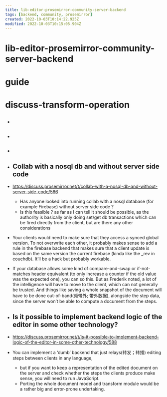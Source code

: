 ```yaml
---
title: lib-editor-prosemirror-community-server-backend
tags: [backend, community, prosemirror]
created: 2022-10-03T10:14:22.925Z
modified: 2022-10-03T10:15:05.904Z
---
```


# lib-editor-prosemirror-community-server-backend

# guide

# discuss-transform-operation
- ## 

- ## 

- ## 

- ## Collab with a nosql db and without server side code
- https://discuss.prosemirror.net/t/collab-with-a-nosql-db-and-without-server-side-code/566
  - Has anyone looked into running collab with a nosql database (for example Firebase) without server side code ?
  - Is this feasible ? as far as I can tell it should be possible, as the authority is basically only doing set/get db transactions which can be fired directly from the client, but are there any other considerations 
- Your clients would need to make sure that they access a synced global version. To not overwrite each other, it probably makes sense to add a rule in the firebase backend that makes sure that a client update is based on the same version the current firebase (kinda like the _rev in couchdb). It’ll be a hack but probably workable.
- If your database allows some kind of compare-and-swap or if-not-matches header equivalent (to only increase a counter if the old value was the expected one), you can so this. But as Frederik noted, a lot of the intelligence will have to move to the client, which can not generally be trusted. And things like saving a whole snapshot of the document will have to be done out-of-band(频带外; 带外数据), alongside the step data, since the server won’t be able to compute a document from the steps.

- ## Is it possible to implement backend logic of the editor in some other technology?
- https://discuss.prosemirror.net/t/is-it-possible-to-implement-backend-logic-of-the-editor-in-some-other-technology/588
- You can implement a ‘dumb’ backend that just relays(转发；转播) editing steps between clients in any language, 
  - but if you want to keep a representation of the edited document on the server and check whether the steps the clients produce make sense, you will need to run JavaScript. 
  - Porting the whole document model and transform module would be a rather big and error-prone undertaking.
